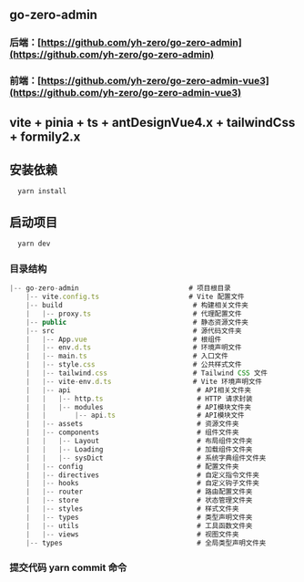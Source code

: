 ## go-zero-admin

### 后端：[https://github.com/yh-zero/go-zero-admin](https://github.com/yh-zero/go-zero-admin)
### 前端：[https://github.com/yh-zero/go-zero-admin-vue3](https://github.com/yh-zero/go-zero-admin-vue3)

## vite + pinia  + ts + antDesignVue4.x + tailwindCss + formily2.x

## 安装依赖
```js
  yarn install
```

## 启动项目
```js
  yarn dev
```

### 目录结构
```js
|-- go-zero-admin                           # 项目根目录
    |-- vite.config.ts                      # Vite 配置文件
    |-- build                                # 构建相关文件夹
    |   |-- proxy.ts                         # 代理配置文件
    |-- public                               # 静态资源文件夹
    |-- src                                  # 源代码文件夹
    |   |-- App.vue                          # 根组件
    |   |-- env.d.ts                         # 环境声明文件
    |   |-- main.ts                          # 入口文件
    |   |-- style.css                        # 公共样式文件
    |   |-- tailwind.css                     # Tailwind CSS 文件
    |   |-- vite-env.d.ts                    # Vite 环境声明文件
    |   |-- api                               # API相关文件夹
    |   |   |-- http.ts                       # HTTP 请求封装
    |   |   |-- modules                       # API模块文件夹
    |   |       |-- api.ts                    # API模块文件
    |   |-- assets                            # 资源文件夹
    |   |-- components                        # 组件文件夹
    |   |   |-- Layout                        # 布局组件文件夹
    |   |   |-- Loading                       # 加载组件文件夹
    |   |   |-- sysDict                       # 系统字典组件文件夹
    |   |-- config                            # 配置文件夹
    |   |-- directives                        # 自定义指令文件夹
    |   |-- hooks                             # 自定义钩子文件夹
    |   |-- router                            # 路由配置文件夹
    |   |-- store                             # 状态管理文件夹
    |   |-- styles                            # 样式文件夹
    |   |-- types                             # 类型声明文件夹
    |   |-- utils                             # 工具函数文件夹
    |   |-- views                             # 视图文件夹
    |-- types                                 # 全局类型声明文件夹
```
### 提交代码 yarn commit 命令
